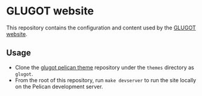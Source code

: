 GLUGOT website
==============

This repository contains the configuration and content used by the [GLUGOT website](https://glugot.tce.edu).


Usage
-----
* Clone the [glugot pelican theme](https://github.com/glugot/glugot-pelican-theme) repository under the `themes` directory as `glugot`.
* From the root of this repository, run `make devserver` to run the site locally on the Pelican development server.
